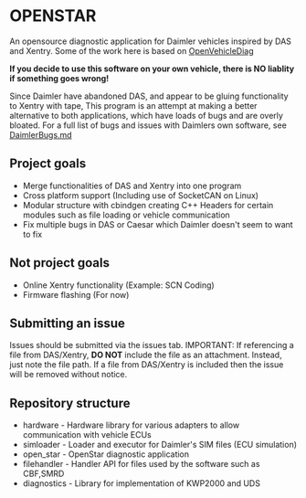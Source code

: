 # OPENSTAR

An opensource diagnostic application for Daimler vehicles inspired by DAS and Xentry. Some of the work here is based on [OpenVehicleDiag](http://github.com/rnd-ash/openvehiclediag/)

**If you decide to use this software on your own vehicle, there is NO liablity if something goes wrong!**

Since Daimler have abandoned DAS, and appear to be gluing functionality to Xentry with tape, This program is an attempt at making a better alternative to both applications, which have loads of bugs and are overly bloated. For a full list of bugs and issues with Daimlers own software, see [DaimlerBugs.md](DaimlerBugs.md)

## Project goals
* Merge functionalities of DAS and Xentry into one program
* Cross platform support (Including use of SocketCAN on Linux)
* Modular structure with cbindgen creating C++ Headers for certain modules such as file loading or vehicle communication
* Fix multiple bugs in DAS or Caesar which Daimler doesn't seem to want to fix

## Not project goals
* Online Xentry functionality (Example: SCN Coding)
* Firmware flashing (For now)

## Submitting an issue
Issues should be submitted via the issues tab. IMPORTANT: If referencing a file from DAS/Xentry, **DO NOT** include the file as an attachment. Instead, just note the file path. If a file from DAS/Xentry is included then the issue will be removed without notice.

## Repository structure
* hardware - Hardware library for various adapters to allow communication with vehicle ECUs
* simloader - Loader and executor for Daimler's SIM files (ECU simulation)
* open_star - OpenStar diagnostic application
* filehandler - Handler API for files used by the software such as CBF,SMRD
* diagnostics - Library for implementation of KWP2000 and UDS
